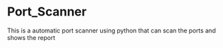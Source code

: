 # Port_Scanner
This is a automatic port scanner using python that can scan the ports and shows the report
